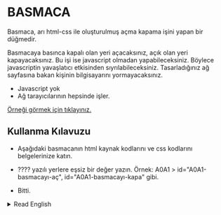 # BASMACA
Basmaca, arı html-css ile oluşturulmuş açma kapama işini yapan bir düğmedir. 

Basmacaya basınca kapalı olan yeri açacaksınız, açık olan yeri kapayacaksınız. Bu işi ise javascript olmadan yapabileceksiniz. Böylece javascriptin yavaşlatıcı etkisinden sıyrılabileceksiniz. Tasarladığınız ağ sayfasına bakan kişinin bilgisayarını yormayacaksınız.

- Javascript yok
- Ağ tarayıcılarının hepsinde işler.

[Örneği görmek için tıklayınız.](https://data-deveb.github.io/basmaca/)

## Kullanma Kılavuzu

- Aşağıdaki basmacanın html kaynak kodlarını ve css kodlarını belgelerinize katın. 

<script src="https://gist.github.com/volkantash/628cdaee47188cdc51682091e5e8799e.js"></script>

- ???? yazılı yerlere eşsiz bir değer yazın. Örnek: A0A1 > id="A0A1-basmacayı-aç", id="A0A1-basmacayı-kapa" gibi.

- Bitti.

<details>
    <summary>Read English</summary>

Basmaca is a button that does the job of turning it on and off, created with pure html-css.

By pressing the pressure, you will open the closed place, you will close the open place. You can do this job without javascript. Thus, you will be able to avoid the slowing effect of javascript. You will not tire the computer of the person looking at the web page you have designed.

- No javascript
- It works in all web browsers.

[Click to see the example.](https://data-deveb.github.io/basmaca/)

</details>